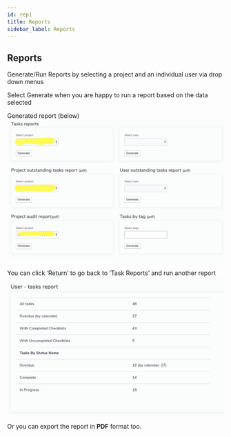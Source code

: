 ```yaml
---
id: rep1
title: Reports
sidebar_label: Reports
---
```



## Reports

Generate/Run Reports by selecting a project and an individual user via drop down menus

Select Generate when you are happy to run a report based on the data selected


Generated report (below)
![Report](/docs/assets/report.png)

You can click ‘Return’ to go back to ‘Task Reports’ and run another report
![Report](/docs/assets/reportUser.png)

Or you can export the report in **PDF** format too.